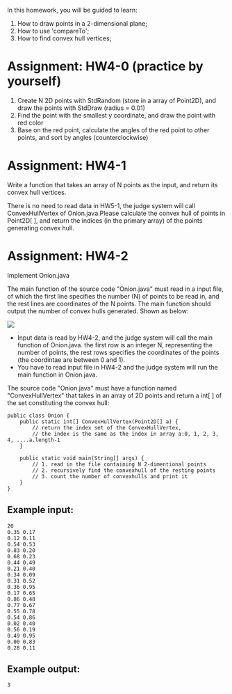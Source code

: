 In this homework, you will be guided to learn:
1. How to draw points in a 2-dimensional plane;
2. How to use 'compareTo';
3. How to find convex hull vertices;

# Assignment: HW4-0 (practice by yourself)
1. Create N 2D points with StdRandom (store in a array of Point2D), and draw the points with StdDraw (radius = 0.01)
2. Find the point with the smallest y coordinate, and draw the point with red color
3. Base on the red point, calculate the angles of the red point to other points, and sort by angles (counterclockwise)

# Assignment: HW4-1

Write a function that takes an array of N points as the input, and return its convex hull vertices. <br/>

There is no need to read data in HW5-1, the judge system will call ConvexHullVertex of Onion.java.Please calculate the convex hull of points in Point2D[ ], and return the indices (in the primary array) of the points generating convex hull.

# Assignment: HW4-2

Implement Onion.java <br/>

The main function of the source code "Onion.java" must read in a input file, of which the first line specifies the number (N) of points to be read in, and the rest lines are coordinates of the N points. The main function should output the number of convex hulls generated. Shown as below:

![](http://c4lab.bime.ntu.edu.tw:25080/judge/problem/106html/onion.png)

* Input data is read by HW4-2, and the judge system will call the main function of Onion.java. the first row is an integer N, representing the number of points, the rest rows specifies the coordinates of the points (the coordintae are between 0 and 1).
* You have to read input file in HW4-2 and the judge system will run the main function in Onion.java. 

The source code "Onion.java" must have a function named "ConvexHullVertex" that takes in an array of 2D points and return a int[ ] of the set constituting the convex hull:
```
public class Onion {
    public static int[] ConvexHullVertex(Point2D[] a) {
        // return the index set of the ConvexHullVertex,
        // the index is the same as the index in array a:0, 1, 2, 3, 4, ....a.length-1
    }

    public static void main(String[] args) {
        // 1. read in the file containing N 2-dimentional points
        // 2. recursively find the convexhull of the resting points
        // 3. count the number of convexhulls and print it
    }
}
```
## Example input:
```
20
0.35 0.17
0.12 0.11
0.54 0.53
0.83 0.20
0.68 0.23
0.44 0.49
0.21 0.40
0.34 0.09
0.31 0.52
0.36 0.95
0.17 0.65
0.86 0.48
0.77 0.67
0.55 0.78
0.54 0.86
0.02 0.40
0.56 0.19
0.49 0.95
0.00 0.83
0.28 0.11
```

## Example output: 
```
3
```
